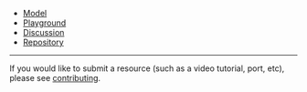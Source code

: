 - [Model](https://www.roblox.com/library/6311707237/TopbarPlus)
- [Playground](https://www.roblox.com/games/6199274521/TopbarPlus-Playground)
- [Discussion](https://devforum.roblox.com/t/topbar-add-additional-functionality-and-themes-to-your-topbar/573313)
- [Repository](https://github.com/1ForeverHD/TopbarPlus)

-------------------------------------

If you would like to submit a resource (such as a video tutorial, port, etc), please see [contributing](https://1foreverhd.github.io/TopbarPlus/contributing/).